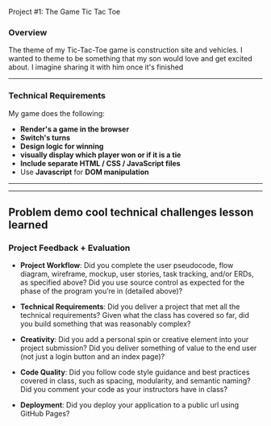  Project #1: The Game Tic Tac Toe

### Overview

The theme of my Tic-Tac-Toe game is construction site and vehicles.
I wanted to theme to be something that my son would love and get excited about.
I imagine sharing it with him once it's finished


---

### Technical Requirements

My game does the following:

* **Render's a game in the browser**
* **Switch's turns**
* **Design logic for winning**
* **visually display which player won or if it is a tie**
* **Include separate HTML / CSS / JavaScript files**
* Use **Javascript** for **DOM manipulation**
---

<!-- ### Bonus extensions

These are for extra credit! DON'T focus on these until you've hit the core requirements.

* Keep track of multiple game rounds with a win counter
* Allow game customizable options, time limits, board size, game rounds, name & profiles etc  
* Allow players to customize their token (X, O, name, picture, avatar etc)
* Get inventive with your styling - research CSS effects, animations to spiff things up
* **Research** **LocalStorage** or **SessionStorage** to persist data locally to allow games to continue after page refresh or loss of internet connectivity
* Use timers to display "waiting..." messages while users are waiting to be matched
* **Research** web audio API and add sound effects to your game
* Be creative! Bend the rules and give it a twist! -->


---

Problem
demo
cool technical
challenges
lesson learned
---

### Project Feedback + Evaluation

* __Project Workflow__: Did you complete the user pseudocode, flow diagram, wireframe, mockup, user stories, task tracking, and/or ERDs, as specified above? Did you use source control as expected for the phase of the program you’re in (detailed above)?

* __Technical Requirements__: Did you deliver a project that met all the technical requirements? Given what the class has covered so far, did you build something that was reasonably complex?

* __Creativity__: Did you add a personal spin or creative element into your project submission? Did you deliver something of value to the end user (not just a login button and an index page)?

* __Code Quality__: Did you follow code style guidance and best practices covered in class, such as spacing, modularity, and semantic naming? Did you comment your code as your instructors have in class?

* __Deployment__: Did you deploy your application to a public url using GitHub Pages?
